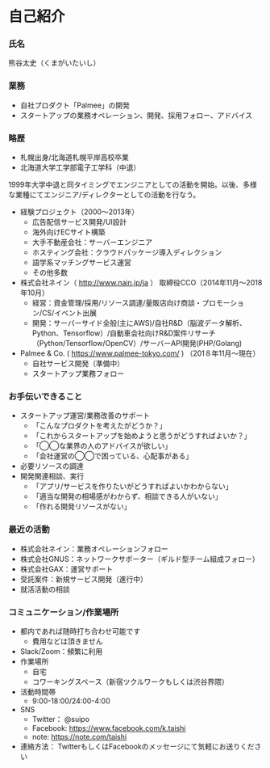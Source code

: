 # 自己紹介

### 氏名

熊谷太史（くまがいたいし）

### 業務

- 自社プロダクト「Palmee」の開発
- スタートアップの業務オペレーション、開発、採用フォロー、アドバイス

### 略歴
- 札幌出身/北海道札幌平岸高校卒業
- 北海道大学工学部電子工学科（中退）

1999年大学中退と同タイミングでエンジニアとしての活動を開始。以後、多様な業種にてエンジニア/ディレクターとしての活動を行なう。

- 経験プロジェクト（2000〜2013年）
  - 広告配信サービス開発/UI設計
  - 海外向けECサイト構築
  - 大手不動産会社：サーバーエンジニア
  - ホスティング会社：クラウドパッケージ導入ディレクション
  - 語学系マッチングサービス運営
  - その他多数
- 株式会社ネイン（ http://www.nain.jp/ja ） 取締役CCO（2014年11月〜2018年10月）
  - 経営：資金管理/採用/リソース調達/量販店向け商談・プロモーション/CS/イベント出展
  - 開発：サーバーサイド全般(主にAWS)/自社R&D（脳波データ解析、Python、Tensorflow）/自動車会社向けR&D案件リサーチ（Python/Tensorflow/OpenCV）/サーバーAPI開発(PHP/Golang)
- Palmee & Co. ( https://www.palmee-tokyo.com/ ) （201８年11月〜現在）
  - 自社サービス開発（準備中）
  - スタートアップ業務フォロー

### お手伝いできること
- スタートアップ運営/業務改善のサポート
  - 「こんなプロダクトを考えたがどうか？」
  - 「これからスタートアップを始めようと思うがどうすればよいか？」
  - 「◯◯な業界の人のアドバイスが欲しい」
  - 「会社運営の◯◯で困っている、心配事がある」
- 必要リソースの調達
- 開発関連相談、実行
  - 「アプリ/サービスを作りたいがどうすればよいかわからない」
  - 「適当な開発の相場感がわからず、相談できる人がいない」
  - 「作れる開発リソースがない」

### 最近の活動

- 株式会社ネイン：業務オペレーションフォロー
- 株式会社GNUS：ネットワークサポーター（ギルド型チーム組成フォロー）
- 株式会社GAX：運営サポート
- 受託案件：新規サービス開発（進行中）
- 就活活動の相談

### コミュニケーション/作業場所

- 都内であれば随時打ち合わせ可能です
  - 費用などは頂きません
- Slack/Zoom：頻繁に利用
- 作業場所
  - 自宅
  - コワーキングスペース（新宿ツクルワークもしくは渋谷界隈）
- 活動時間帯
  - 9:00-18:00/24:00-4:00
- SNS
  - Twitter： @suipo
  - Facebook: https://www.facebook.com/k.taishi
  - note: https://note.com/taishi
- 連絡方法： TwitterもしくはFacebookのメッセージにて気軽にお送りください
